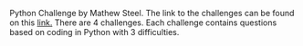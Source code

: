 Python Challenge by Mathew Steel. The link to the challenges can be found on this [link.](https://www.steeldata.org.uk/python.html])
There are 4 challenges. Each challenge contains questions based on coding in Python with 3 difficulties.
